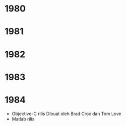 # 1980
# 1981
# 1982
# 1983
# 1984
- Objective-C rilis
	Dibuat oleh Brad Crox dan Tom Love
- Matlab rilis